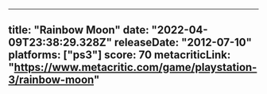 
---
title: "Rainbow Moon"
date: "2022-04-09T23:38:29.328Z"
releaseDate: "2012-07-10"
platforms: ["ps3"]
score: 70
metacriticLink: "https://www.metacritic.com/game/playstation-3/rainbow-moon"
---
